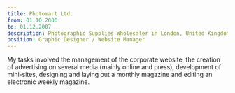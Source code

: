 ```yaml
---
title: Photomart Ltd.
from: 01.10.2006
to: 01.12.2007
description: Photographic Supplies Wholesaler in London, United Kingdom.
position: Graphic Designer / Website Manager
---
```

My tasks involved the management of the corporate website,
the creation of advertising on several media (mainly online and press), development of
mini-sites, designing and laying out a monthly magazine and editing an electronic
weekly magazine.